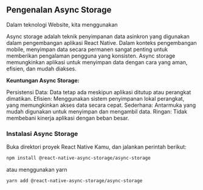 ## Pengenalan Async Storage

Dalam teknologi Website, kita menggunakan

Async storage adalah teknik penyimpanan data asinkron yang digunakan dalam pengembangan aplikasi React Native. Dalam konteks pengembangan mobile, menyimpan data secara permanen sangat penting untuk memberikan pengalaman pengguna yang konsisten. Async storage memungkinkan aplikasi untuk menyimpan data dengan cara yang aman, efisien, dan mudah diakses.

**Keuntungan Async Storage:**

Persistensi Data: Data tetap ada meskipun aplikasi ditutup atau perangkat dimatikan.
Efisien: Menggunakan sistem penyimpanan lokal perangkat, yang memungkinkan akses data secara cepat.
Sederhana: Antarmuka yang mudah digunakan untuk menyimpan dan mengambil data.
Ringan: Tidak membebani kinerja aplikasi dengan beban besar.

### Instalasi Async Storage

Buka direktori proyek React Native Kamu, dan jalankan perintah berikut:

```bash
npm install @react-native-async-storage/async-storage
```

atau menggunakan yarn

```bash
yarn add @react-native-async-storage/async-storage
```
